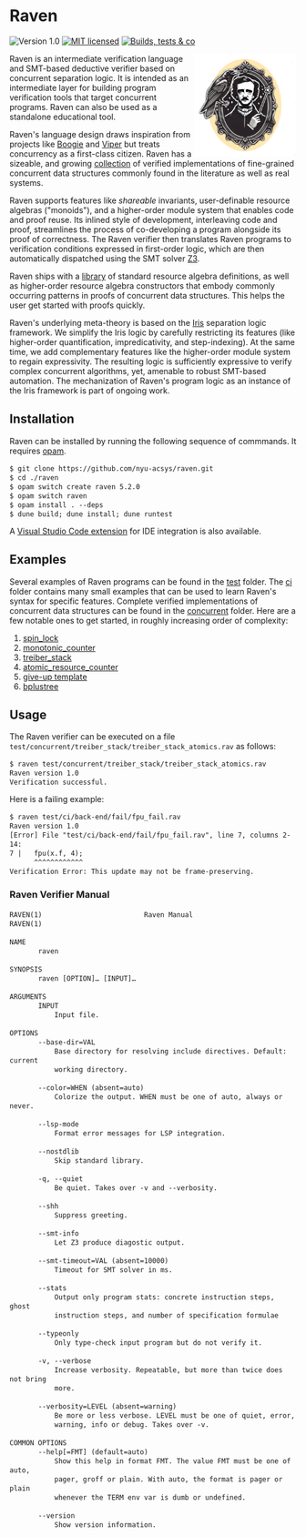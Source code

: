 # Raven
![Version 1.0](https://img.shields.io/badge/version-1.0-green.svg)
[![MIT licensed](https://img.shields.io/badge/license-MIT-blue.svg)](https://raw.githubusercontent.com/nyu-acsys/raven/master/LICENSE)
[![Builds, tests & co](https://github.com/nyu-acsys/raven/actions/workflows/ci.yml/badge.svg?branch=main)](https://github.com/nyu-acsys/raven/actions/workflows/ci.yml)

<img align="right" width="180" src="logo.png"/>

Raven is an intermediate verification language and SMT-based deductive verifier based on concurrent separation logic. It is intended as an intermediate layer for building program verification tools that target concurrent programs. Raven can also be used as a standalone educational tool.

Raven's language design draws inspiration from projects like [Boogie](https://www.microsoft.com/en-us/research/project/boogie-an-intermediate-verification-language/) and [Viper](https://www.pm.inf.ethz.ch/research/viper.html) but treats concurrency as a first-class citizen. 
Raven has a sizeable, and growing [collection](test/concurrent) of verified implementations of fine-grained concurrent data structures commonly found in the literature as well as real systems.

Raven supports features like *shareable* invariants, user-definable resource algebras ("monoids"), and a higher-order module system that enables code and proof reuse. Its inlined style of development, interleaving code and proof, streamlines the process of co-developing a program alongside its proof of correctness. The Raven verifier then translates Raven programs to verification conditions expressed in first-order logic, which are then automatically dispatched using the SMT solver [Z3](https://github.com/Z3Prover/z3).

Raven ships with a [library](lib/library/resource_algebra.rav) of standard resource algebra definitions, as well as higher-order resource algebra constructors that embody commonly occurring patterns in proofs of concurrent data structures. This helps the user get started with proofs quickly.

Raven's underlying meta-theory is based on the [Iris](https://iris-project.org/) separation logic framework. We simplify the Iris logic by carefully restricting its features (like higher-order quantification, impredicativity, and step-indexing). At the same time, we add complementary features like the higher-order module system to regain expressivity. The resulting logic is sufficiently expressive to verify complex concurrent algorithms, yet, amenable to robust SMT-based automation. The mechanization of Raven's program logic as an instance of the Iris framework is part of ongoing work.


## Installation
Raven can be installed by running the following sequence of commmands. It requires [opam](https://opam.ocaml.org/).
```
$ git clone https://github.com/nyu-acsys/raven.git
$ cd ./raven
$ opam switch create raven 5.2.0
$ opam switch raven
$ opam install . --deps
$ dune build; dune install; dune runtest
```

A [Visual Studio Code extension](https://github.com/nyu-acsys/raven-lang) for IDE integration is also available.

## Examples
Several examples of Raven programs can be found in the [test](test) folder. The [ci](test/ci) folder contains many small examples that can be used to learn Raven's syntax for specific features. Complete verified implementations of concurrent data structures can be found in the [concurrent](test/concurrent) folder. Here are a few notable ones to get started, in roughly increasing order of complexity:
1. [spin_lock](test/concurrent/lock/spin-lock.rav)
1. [monotonic_counter](test/concurrent/counter/counter_monotonic.rav)
1. [treiber_stack](test/concurrent/treiber_stack/treiber_stack_atomics.rav)
1. [atomic_resource_counter](test/comparison/arc_atomics.rav)
1. [give-up template](test/concurrent/templates/give-up.rav)
1. [bplustree](test/concurrent/templates/bplustree.rav)

## Usage
The Raven verifier can be executed on a file `test/concurrent/treiber_stack/treiber_stack_atomics.rav` as follows:
```
$ raven test/concurrent/treiber_stack/treiber_stack_atomics.rav
Raven version 1.0
Verification successful.
```
Here is a failing example:
```
$ raven test/ci/back-end/fail/fpu_fail.rav
Raven version 1.0
[Error] File "test/ci/back-end/fail/fpu_fail.rav", line 7, columns 2-14:
7 |   fpu(x.f, 4);
      ^^^^^^^^^^^^
Verification Error: This update may not be frame-preserving.
```

### Raven Verifier Manual
```
RAVEN(1)                         Raven Manual                         RAVEN(1)

NAME
       raven

SYNOPSIS
       raven [OPTION]… [INPUT]…

ARGUMENTS
       INPUT
           Input file.

OPTIONS
       --base-dir=VAL
           Base directory for resolving include directives. Default: current
           working directory.
           
       --color=WHEN (absent=auto)
           Colorize the output. WHEN must be one of auto, always or never.

       --lsp-mode
           Format error messages for LSP integration.

       --nostdlib
           Skip standard library.

       -q, --quiet
           Be quiet. Takes over -v and --verbosity.

       --shh
           Suppress greeting.

       --smt-info
           Let Z3 produce diagostic output.

       --smt-timeout=VAL (absent=10000)
           Timeout for SMT solver in ms.

       --stats
           Output only program stats: concrete instruction steps, ghost
           instruction steps, and number of specification formulae

       --typeonly
           Only type-check input program but do not verify it.

       -v, --verbose
           Increase verbosity. Repeatable, but more than twice does not bring
           more.

       --verbosity=LEVEL (absent=warning)
           Be more or less verbose. LEVEL must be one of quiet, error,
           warning, info or debug. Takes over -v.

COMMON OPTIONS
       --help[=FMT] (default=auto)
           Show this help in format FMT. The value FMT must be one of auto,
           pager, groff or plain. With auto, the format is pager or plain
           whenever the TERM env var is dumb or undefined.

       --version
           Show version information.
```
